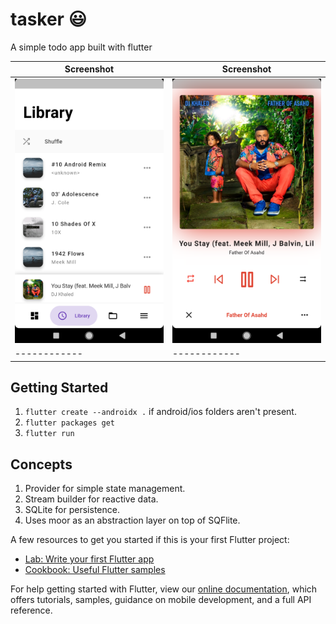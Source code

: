 # tasker 😃

A simple todo app built with flutter

| Screenshot                                                                      | Screenshot                                                                      |
| ------------------------------------------------------------------------------- | ------------------------------------------------------------------------------- |
| <img src="https://github.com/newtonmunene99/tunes/blob/master/Screenshot1.png"> | <img src="https://github.com/newtonmunene99/tunes/blob/master/Screenshot2.png"> |
| ------------                                                                    | ------------                                                                    |

## Getting Started

1. `flutter create --androidx .` if android/ios folders aren't present.
2. `flutter packages get`
3. `flutter run`

## Concepts

1. Provider for simple state management.
2. Stream builder for reactive data.
3. SQLite for persistence. 
4. Uses moor as an abstraction layer on top of SQFlite.

A few resources to get you started if this is your first Flutter project:

- [Lab: Write your first Flutter app](https://flutter.dev/docs/get-started/codelab)
- [Cookbook: Useful Flutter samples](https://flutter.dev/docs/cookbook)

For help getting started with Flutter, view our
[online documentation](https://flutter.dev/docs), which offers tutorials,
samples, guidance on mobile development, and a full API reference.
